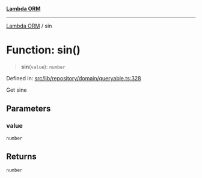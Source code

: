 [**Lambda ORM**](../README.md)

***

[Lambda ORM](../README.md) / sin

# Function: sin()

> **sin**(`value`): `number`

Defined in: [src/lib/repository/domain/queryable.ts:328](https://github.com/lambda-orm/lambdaorm-base/blob/54d568062b637a6aed5442a048b140146d1f573b/src/lib/repository/domain/queryable.ts#L328)

Get sine

## Parameters

### value

`number`

## Returns

`number`

